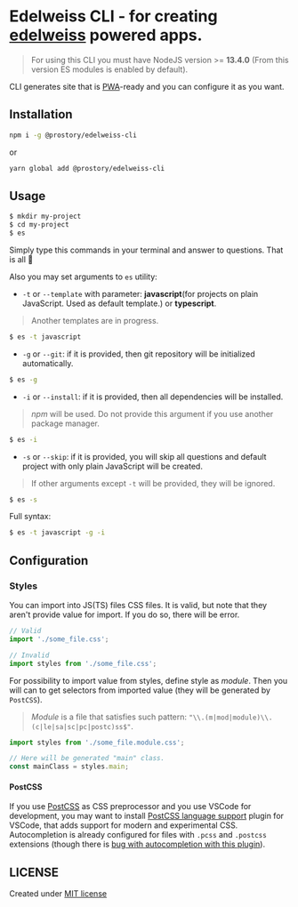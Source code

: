 # Edelweiss CLI - for creating [edelweiss](https://github.com/YevhenKap/edelweiss) powered apps.

> For using this CLI you must have NodeJS version >= **13.4.0** (From this version ES modules is enabled by default).

CLI generates site that is [PWA](https://developer.mozilla.org/en-US/docs/Web/Progressive_web_apps)-ready and you can configure it as you want.

## Installation

```sh
npm i -g @prostory/edelweiss-cli
```

or

```sh
yarn global add @prostory/edelweiss-cli
```

## Usage

```sh
$ mkdir my-project
$ cd my-project
$ es
```

Simply type this commands in your terminal and answer to questions. That is all 🤗

Also you may set arguments to `es` utility:

- `-t` or `--template` with parameter: **javascript**(for projects on plain JavaScript. Used as default template.) or **typescript**.

> Another templates are in progress.

```sh
$ es -t javascript
```

- `-g` or `--git`: if it is provided, then git repository will be initialized automatically.

```sh
$ es -g
```

- `-i` or `--install`: if it is provided, then all dependencies will be installed.

> _npm_ will be used. Do not provide this argument if you use another package manager.

```sh
$ es -i
```

- `-s` or `--skip`: if it is provided, you will skip all questions and default project with only plain JavaScript will be created.

> If other arguments except `-t` will be provided, they will be ignored.

```sh
$ es -s
```

Full syntax:

```sh
$ es -t javascript -g -i
```

## Configuration

### Styles

You can import into JS(TS) files CSS files. It is valid, but note that they aren't provide value for import. If you do so, there will be error.

```ts
// Valid
import './some_file.css';

// Invalid
import styles from './some_file.css';
```

For possibility to import value from styles, define style as _module_. Then you will can to get selectors from imported value (they will be generated by `PostCSS`).

> _Module_ is a file that satisfies such pattern: `"\\.(m|mod|module)\\.(c|le|sa|sc|pc|postc)ss$"`.

```ts
import styles from './some_file.module.css';

// Here will be generated "main" class.
const mainClass = styles.main;
```

#### PostCSS

If you use [PostCSS](https://postcss.org) as CSS preprocessor and you use VSCode for development, you may want to install [PostCSS language support](https://github.com/csstools/postcss-language) plugin for VSCode, that adds support for modern and experimental CSS. Autocompletion is already configured for files with `.pcss` and `.postcss` extensions (though there is [bug with autocompletion with this plugin](https://github.com/csstools/postcss-language/issues/2)).

## LICENSE

Created under [MIT license](LICENSE)
